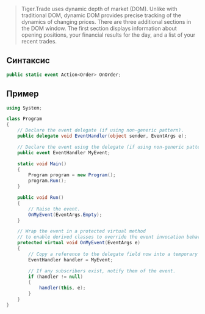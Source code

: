 
> Tiger.Trade uses dynamic depth of market (DOM). Unlike with traditional DOM, dynamic DOM provides precise tracking of the dynamics of changing prices. There are three additional sections in the DOM window. The first section displays information about opening positions, your financial results for the day, and a list of your recent trades.

## Синтаксис
```csharp
public static event Action<Order> OnOrder;
```

## Пример
```csharp
using System;

class Program
{
    // Declare the event delegate (if using non-generic pattern).
    public delegate void EventHandler(object sender, EventArgs e);

    // Declare the event using the delegate (if using non-generic pattern).
    public event EventHandler MyEvent;

    static void Main()
    {
        Program program = new Program();
        program.Run();
    }

    public void Run()
    {
        // Raise the event.
        OnMyEvent(EventArgs.Empty);
    }

    // Wrap the event in a protected virtual method
    // to enable derived classes to override the event invocation behavior.
    protected virtual void OnMyEvent(EventArgs e)
    {
        // Copy a reference to the delegate field now into a temporary field for thread safety.
        EventHandler handler = MyEvent;

        // If any subscribers exist, notify them of the event.
        if (handler != null)
        {
            handler(this, e);
        }
    }
}

```
